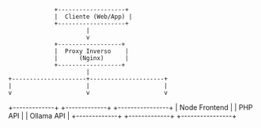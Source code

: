 


                 +-------------------+
                 |  Cliente (Web/App) |
                 +-------------------+
                          |
                          v
                 +------------------+
                 |  Proxy Inverso    |
                 |      (Nginx)      |
                 +------------------+
                          |
    +---------------------+---------------------+
    |                     |                     |
    v                     v                     v
+-------------+     +-------------+     +----------------+
| Node Frontend |  |   PHP API    |     |  Ollama API    |
+-------------+     +-------------+     +----------------+

